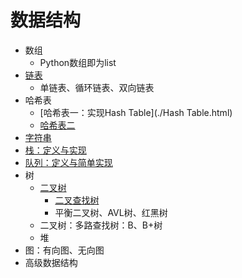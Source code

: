 # 数据结构

- 数组
  - Python数组即为list
- [链表](./链表.html) 
  - 单链表、循环链表、双向链表
- 哈希表
  - [哈希表一：实现Hash Table](./Hash Table.html) 
  - [哈希表二](./哈希表二.html) 
- [字符串](./字符串.html) 
- [栈：定义与实现](./栈.html) 
- [队列：定义与简单实现](./队列.html) 
- 树
  - [二叉树](./二叉树.html) 
    - [二叉查找树](./二叉搜索树.html) 
    - 平衡二叉树、AVL树、红黑树
  - 二叉树：多路查找树：B、B+树
  - 堆
- 图：有向图、无向图
- 高级数据结构
